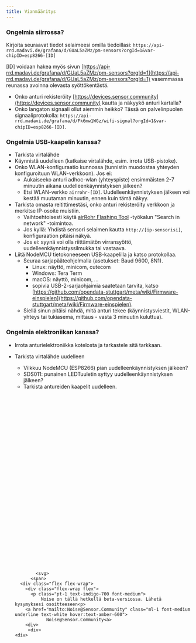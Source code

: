```yaml
---
title: Vianmääritys
---
```


### Ongelmia siirrossa?
Kirjoita seuraavat tiedot selaimeesi omilla tiedoillasi:
`https://api-rrd.madavi.de/grafana/d/GUaL5aZMz/pm-sensors?orgId=1&var-chipID=esp8266-[ID]`

[ID] voidaan hakea myös sivun [https://api-rrd.madavi.de/grafana/d/GUaL5aZMz/pm-sensors?orgId=1](https://api-rrd.madavi.de/grafana/d/GUaL5aZMz/pm-sensors?orgId=1) vasemmassa reunassa avoinna olevasta syöttökentästä.

* Onko anturi rekisteröity [https://devices.sensor.community](https://devices.sensor.community) kautta ja näkyykö anturi kartalla?
* Onko langaton signaali ollut aiemmin heikko?
  Tässä on palvelinpuolen signaaliprotokolla: `https://api-rrd.madavi.de/grafana/d/Fk6mw1WGz/wifi-signal?orgId=1&var-chipID=esp8266-[ID]`.

### Ongelmia USB-kaapelin kanssa?
* Tarkista virtalähde
* Käynnistä uudelleen (katkaise virtalähde, esim. irrota USB-pistoke).
* Onko WLAN-konfiguraatio kunnossa (tunnistin muodostaa yhteyden konfiguroituun WLAN-verkkoon). Jos ei:
  * Aukaiseeko anturi adhoc-wlan (yhteyspiste) ensimmäisten 2-7 minuutin aikana uudelleenkäynnistyksen jälkeen?
  * Etsi WLAN-verkko `airrohr-[ID]`. Uudelleenkäynnistyksen jälkeen voi kestää muutaman minuutin, ennen kuin tämä näkyy.
* Tarkista omasta reitittimestäsi, onko anturi rekisteröity verkkoon ja merkitse IP-osoite muistiin.
  * Vaihtoehtoisesti käytä [airRohr Flashing Tool](https://github.com/opendata-stuttgart/airrohr-firmware-flasher/) -työkalun "Search in network" -toimintoa.
  * Jos kyllä: Yhdistä sensori selaimen kautta `http://[ip-sensorisi]`, konfiguraation pitäisi näkyä.
  * Jos ei: syynä voi olla riittämätön virransyöttö, uudelleenkäynnistyssilmukka tai vastaava.
* Liitä NodeMCU tietokoneeseen USB-kaapelilla ja katso protokollaa.
  * Seuraa sarjapääteohjelmalla (asetukset: Baud 9600, 8N1).
    * Linux: näyttö, minicom, cutecom
    * Windows: Tera Term
    * macOS: näyttö, minicom, ...
    * sopivia USB-2-sarjaohjaimia saatetaan tarvita, katso [https://github.com/opendata-stuttgart/meta/wiki/Firmware-einspielen](https://github.com/opendata-stuttgart/meta/wiki/Firmware-einspielen).
  * Siellä sinun pitäisi nähdä, mitä anturi tekee (käynnistysviestit, WLAN-yhteys tai tukiasema, mittaus - vasta 3 minuutin kuluttua).

### Ongelmia elektroniikan kanssa?
* Irrota anturielektroniikka kotelosta ja tarkastele sitä tarkkaan.
* Tarkista virtalähde uudelleen
    * Vilkkuu NodeMCU (ESP8266) pian uudelleenkäynnistyksen jälkeen?
    * SDS011: punainen LEDTuuletin syttyy uudelleenkäynnistyksen jälkeen?
    * Tarkista antureiden kaapelit uudelleen.

  <div class="max-w-screen-xl mx-auto pt-5">
      <div class="p-2 rounded-lg bg-indigo-100 shadow-lg sm:p-3">
      <div class="flex items-center">
            <span class="p-2 rounded-lg bg-indigo-500">
              <svg class="h-8 w-8 text-white" fill="none" viewBox="0 0 24 24" stroke="currentColor">

              <svg>
            <span>
        <div class="flex flex-wrap">
          <div class="flex-wrap flex">
            <p class="pt-1 text-indigo-700 font-medium">
                Noise on tällä hetkellä beta-versiossa. Lähetä kysymyksesi osoitteeseen<p>
          <a href="mailto:Noise@Sensor.Community" class="ml-1 font-medium underline text-white hover:text-amber-600">
                  Noise@Sensor.Community<a>
          <div>
           <div>
      <div>
    <div>
  <div>
